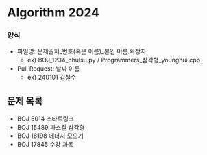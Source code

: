 # Algorithm 2024

### 양식

- 파일명: 문제출처\_번호(혹은 이름)\_본인 이름.확장자
  - ex) BOJ_1234_chulsu.py / Programmers\_삼각형\_younghui.cpp
- Pull Request: 날짜 이름
  - ex) 240101 김철수

## 문제 목록

- BOJ 5014 스타트링크
- BOJ 15489 파스칼 삼각형
- BOJ 16198 에너지 모으기
- BOJ 17845 수강 과목
